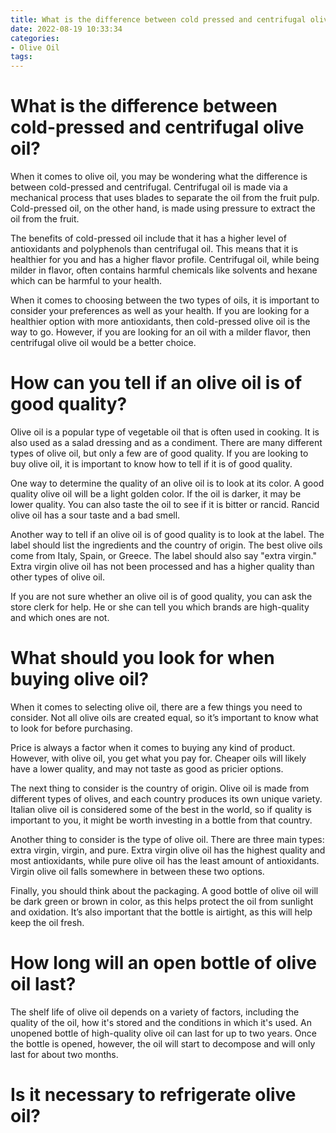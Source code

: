 ```yaml
---
title: What is the difference between cold pressed and centrifugal olive oil
date: 2022-08-19 10:33:34
categories:
- Olive Oil
tags:
---
```



#  What is the difference between cold-pressed and centrifugal olive oil?

When it comes to olive oil, you may be wondering what the difference is between cold-pressed and centrifugal. Centrifugal oil is made via a mechanical process that uses blades to separate the oil from the fruit pulp. Cold-pressed oil, on the other hand, is made using pressure to extract the oil from the fruit.

The benefits of cold-pressed oil include that it has a higher level of antioxidants and polyphenols than centrifugal oil. This means that it is healthier for you and has a higher flavor profile. Centrifugal oil, while being milder in flavor, often contains harmful chemicals like solvents and hexane which can be harmful to your health.

When it comes to choosing between the two types of oils, it is important to consider your preferences as well as your health. If you are looking for a healthier option with more antioxidants, then cold-pressed olive oil is the way to go. However, if you are looking for an oil with a milder flavor, then centrifugal olive oil would be a better choice.

#  How can you tell if an olive oil is of good quality?

Olive oil is a popular type of vegetable oil that is often used in cooking. It is also used as a salad dressing and as a condiment. There are many different types of olive oil, but only a few are of good quality. If you are looking to buy olive oil, it is important to know how to tell if it is of good quality.

One way to determine the quality of an olive oil is to look at its color. A good quality olive oil will be a light golden color. If the oil is darker, it may be lower quality. You can also taste the oil to see if it is bitter or rancid. Rancid olive oil has a sour taste and a bad smell.

Another way to tell if an olive oil is of good quality is to look at the label. The label should list the ingredients and the country of origin. The best olive oils come from Italy, Spain, or Greece. The label should also say "extra virgin." Extra virgin olive oil has not been processed and has a higher quality than other types of olive oil.

If you are not sure whether an olive oil is of good quality, you can ask the store clerk for help. He or she can tell you which brands are high-quality and which ones are not.

#  What should you look for when buying olive oil?

When it comes to selecting olive oil, there are a few things you need to consider. Not all olive oils are created equal, so it’s important to know what to look for before purchasing.

Price is always a factor when it comes to buying any kind of product. However, with olive oil, you get what you pay for. Cheaper oils will likely have a lower quality, and may not taste as good as pricier options.

The next thing to consider is the country of origin. Olive oil is made from different types of olives, and each country produces its own unique variety. Italian olive oil is considered some of the best in the world, so if quality is important to you, it might be worth investing in a bottle from that country.

Another thing to consider is the type of olive oil. There are three main types: extra virgin, virgin, and pure. Extra virgin olive oil has the highest quality and most antioxidants, while pure olive oil has the least amount of antioxidants. Virgin olive oil falls somewhere in between these two options.

Finally, you should think about the packaging. A good bottle of olive oil will be dark green or brown in color, as this helps protect the oil from sunlight and oxidation. It’s also important that the bottle is airtight, as this will help keep the oil fresh.

#  How long will an open bottle of olive oil last?

The shelf life of olive oil depends on a variety of factors, including the quality of the oil, how it's stored and the conditions in which it's used. An unopened bottle of high-quality olive oil can last for up to two years. Once the bottle is opened, however, the oil will start to decompose and will only last for about two months.

#  Is it necessary to refrigerate olive oil?

<!--

Refrigerating olive oil is not necessary, but it can extend the oil’s shelf life. If you do refrigerate olive oil, it is best to store it in a dark place since light can degrade the oil.

Olive oil is a type of vegetable oil that is extracted from olives. It is often used in cooking because of its rich flavor and health benefits. Olive oil has a high smoke point, which means it can be heated to high temperatures without smoking or becoming unstable. This makes it a good choice for cooking foods such as vegetables, meat, and fish.

Olive oil is also loaded with antioxidants, which can help protect your body against free radicals. Free radicals are unstable molecules that can damage cells, leading to inflammation and other health problems. The antioxidants in olive oil can help scavenge these harmful molecules and reduce their harmful effects.

Some people believe that refrigerating olive oil can further increase its antioxidant levels. However, research on this topic is inconclusive. Some studies have found that refrigerating olive oil does not significantly increase its antioxidant content, while others have found that refrigeration does boost the antioxidant levels of the oil. More research is needed to determine whether or not refrigerating olive oil provides any additional health benefits.

In general, it is not necessary to refrigerate olive oil. However, if you do store your olive oil in the fridge, make sure to keep it in a dark place to prevent light from degrading the oil’s quality.